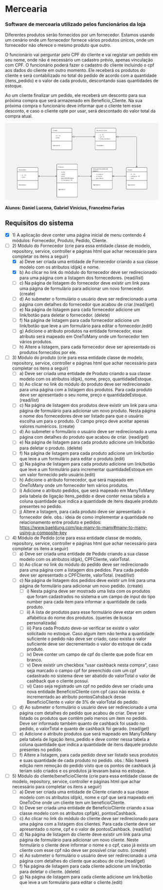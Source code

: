 # Mercearia
### Software de mercearia utilizado pelos funcionários da loja

Diferentes produtos serão fornecidos por um fornecedor. Estamos usando um cenário onde um fornecedor fornece vários produtos únicos, onde um fornecedor não oferece o mesmo produto que outro.

O funcionário vai perguntar pelo CPF do cliente e vai registar um pedido em seu nome, onde não é necessário um cadastro prévio, apenas vinculação com CPF. O funcionário poderá fazer o cadastro do cliente incluindo o cpf aos dados do cliente em outro momento.  Ele receberá os produtos do cliente e será contabilizado no total do pedido de acordo com a quantidade (itens_pedido) e o valor de cada produto, descontando suas quantidades de estoque.

Ao um cliente finalizar um pedido, ele receberá um desconto para sua próxima compra que será armazenado em Beneficio_Cliente. Na sua próxima compra o funcionário deve informar que o cliente tem esse desconto, e caso o cliente opte por usar, será descontado do valor total da compra atual.

![plot](./modelagem.jpg)

**Alunos: Daniel Lucena, Gabriel Vinicius, Francelmo Farias**

## Requisitos do sistema

- [x] 1\) A aplicação deve conter uma página inicial de menu contendo 4 módulos: Fornecedor, Produto, Pedido, Cliente. 
- [ ] 2\) Módulo do Fornecedor (crie para essa entidade classe de modelo, repository, service, controller e páginas html que achar necessário para completar os itens a seguir) 
    - [x] a\) Deve ser criada uma entidade de Fornecedor criando a sua classe modelo com os atributos id(pk) e nome. 
    - [x] b\) Ao clicar no link do módulo do fornecedor deve ser redirecionado para uma página com a listagem dos fornecedores. (read/list)
    - [ ] c\) Na página de listagem do fornecedor deve existir um link para uma página de formulário para adicionar um novo fornecedor.(create)
    - [ ] d\) Ao submeter o formulário o usuário deve ser redirecionado a uma página com detalhes do fornecedor que acabou de criar.(read/get)
    - [ ] e\) Na página de listagem para cada fornecedor adicione um link/botão para deletar o fornecedor. (delete)
    - [ ] f\) Na página de listagem para cada fornecedor adicione um link/botão que leve a um formulário para editar o fornecedor.(edit)
    - [ ] g\) Adicione o atributo produtos na entidade fornecedor, esse atributo será mapeado em OneToMany onde um fornecedor tem vários produtos.
    - [ ] h\) Altere a listagem, para cada fornecedor deve ser apresentado os produtos fornecidos por ele.
- [ ] 3\) Módulo do produto  (crie para essa entidade classe de modelo, repository, service, controller e páginas html que achar necessário para completar os itens a seguir) 
    - [ ] a\) Deve ser criada uma entidade de Produto criando a sua classe modelo com os atributos id(pk), nome, preço, quantidadeEstoque.
    - [ ] b\) Ao clicar no link do módulo do produto deve ser redirecionado para uma página com a listagem dos produtos. Para cada produto deve ser apresentado o seu nome, preço e quantidadeEstoque. (read/list)
    - [ ] c\) Na página de listagem dos produtos  deve existir um link para uma página de formulário para adicionar um novo produto. Nesta página o nome dos fornecedores deve ser listado para que o usuário escolha um para o produto. O campo preço deve aceitar apenas valores numéricos. (create)
    - [ ] d\) Ao submeter o formulário o usuário deve ser redirecionado a uma página com detalhes do produto que acabou de criar. (read/get)
    - [ ] e\) Na página de listagem para cada produto adicione um link/botão para deletar o produto. (delete)
    - [ ] f\) Na página de listagem para cada produto adicione um link/botão que leve a um formulário para editar o produto.(edit)
    - [ ] g\) Na página de listagem para cada produto adicione um link/botão que leve a um formulário para incrementar quantidadeEstoque em um valor fornecido pelo usuário.(edit)
    - [ ] h\) Adicione o atributo fornecedor, que será mapeado em OneToMany onde um fornecedor tem vários produtos.
    - [ ] i\) Adicione o atributo pedidos, que será mapeado em ManyToMany pela tabela de ligação itens_pedido e deve conter nessa tabela a coluna quantidade que indica a quantidade de itens daquele produto presentes no pedido.
    - [ ] j\) Altere a listagem, para cada produto deve ser apresentado o fornecedor dele.
    obs.: ideia de como implementar a quantidade no relacionamento entre produto e pedidos: https://www.baeldung.com/jpa-many-to-many#many-to-many-using-a-composite-key
- [ ] 4\) Módulo de Pedido (crie para essa entidade classe de modelo, repository, service, controller e páginas html que achar necessário para completar os itens a seguir) 
    - [ ] a\) Deve ser criada uma entidade de Pedido criando a sua classe modelo com os atributos id(pk), CPFCliente, valorTotal.
    - [ ] b\) Ao clicar no link do módulo do pedido deve ser redirecionado para uma página com a listagem dos pedidos. Para cada pedido deve ser apresentado o CPFCliente, valorTotal. (read/list)
    - [ ] c\) Na página de listagem dos pedidos deve existir um link para uma página de formulário para adicionar um novo pedido. (create)
        - [ ] i\) Nesta página  deve ser mostrado uma lista com  os produtos que foram cadastrados no sistema e um campo de input do tipo number para cada item para informar a quantidade de cada produto.
        - [ ] ii\) A lista de produtos para esse formulário deve estar em ordem alfabética do nome dos produtos. (queries de busca personalizada)
        - [ ] iii\) Para cada Produto deve-se verificar se existe o valor solicitado no estoque. Caso algum item não tenha a quantidade suficiente o pedido não deve ser criado, caso exista o valor suficiente deve ser decrementado o valor do estoque de cada produto.
        - [ ] iv\) Deve conter um campo de cpf do cliente que pode ficar em branco.
        - [ ] v\) Deve existir um checkbox “usar cashback nesta compra”, caso seja marcado o campo cpf for preenchido com um cpf cadastrado no sistema deve ser abatido do valorTotal o valor de cashback que o cliente possui.
        - [ ] vi\) Caso seja registrado um cpf no pedido deve ser criado uma nova entidade BeneficioCliente com cpf caso não exista. é incrementado ao atributo pontosCahsback  desse BeneficioCliente o valor de 3% de valorTotal do pedido.
    - [ ] d\) Ao submeter o formulário o usuário deve ser redirecionado a uma página com detalhes do pedido que acabou de criar. Deve ser listado os produtos que contêm pelo menos um item no pedido. Deve ser informado também quanto de cashback foi usado no pedido, o valorTotal e quanto de cashback foi gerado. (read/get)
    - [ ] e\) Adicione o atributo produtos que será mapeado em ManyToMany pela tabela de ligação itens_pedido e deve conter nessa tabela a coluna quantidade que indica a quantidade de itens daquele produto presentes no pedido.
    - [ ] f\) Altere a listagem, para cada pedido deve ser listado seus produtos e suas quantidade de cada produto no pedido.
obs.: Não haverá edição nem remoção do pedido visto que os pontos de cashback já teriam sido criados e os produtos já levaram baixa no estoque.
- [ ] 5\) Módulo do cliente/beneficioCliente  (crie para essa entidade classe de modelo, repository, service, controller e páginas html que achar necessário para completar os itens a seguir) 
    - [ ] a\) Deve ser criada uma entidade de Cliente criando a sua classe modelo com os atributos id(pk), nome e cpf que será mapeado em OneToOne onde um cliente tem um beneficioCliente.
    - [ ] b\) Deve ser criada uma entidade de BeneficioCliente criando a sua classe modelo com os atributos cpf(pk), pontosCashback.
    - [ ] c\) Ao clicar no link do módulo do cliente deve ser redirecionado para uma página com a listagem dos clientes. Para cada cliente deve ser apresentado o nome, cpf e o valor de pontosCashback. (read/list)
    - [ ] d\) Na página de listagem do cliente deve existir um link para uma página de formulário para adicionar um novo cliente. Neste formulário o cliente deve informar o nome e o cpf, caso já exista um cliente com esse cpf não deve ser possível criar outro. (create)
    - [ ] e\) Ao submeter o formulário o usuário deve ser redirecionado a uma página com detalhes do cliente que acabou de criar.(read/get)
    - [ ] f\) Na página de listagem para cada cliente adicione um link/botão para deletar o cliente. (delete)
    - [ ] g\) Na página de listagem para cada cliente adicione um link/botão que leve a um formulário para editar o cliente.(edit)
